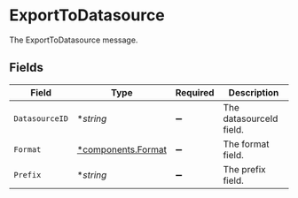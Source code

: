 # ExportToDatasource

The ExportToDatasource message.


## Fields

| Field                                                   | Type                                                    | Required                                                | Description                                             |
| ------------------------------------------------------- | ------------------------------------------------------- | ------------------------------------------------------- | ------------------------------------------------------- |
| `DatasourceID`                                          | **string*                                               | :heavy_minus_sign:                                      | The datasourceId field.                                 |
| `Format`                                                | [*components.Format](../../models/components/format.md) | :heavy_minus_sign:                                      | The format field.                                       |
| `Prefix`                                                | **string*                                               | :heavy_minus_sign:                                      | The prefix field.                                       |